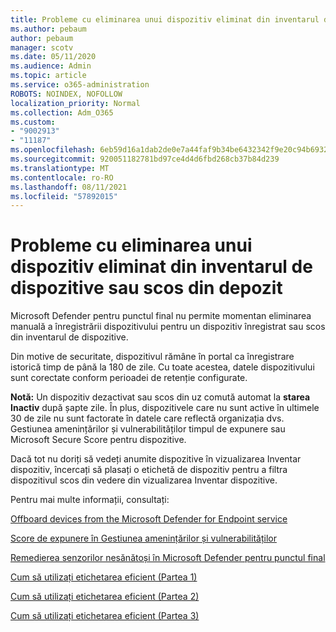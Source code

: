 ```yaml
---
title: Probleme cu eliminarea unui dispozitiv eliminat din inventarul de dispozitive sau scos din depozit
ms.author: pebaum
author: pebaum
manager: scotv
ms.date: 05/11/2020
ms.audience: Admin
ms.topic: article
ms.service: o365-administration
ROBOTS: NOINDEX, NOFOLLOW
localization_priority: Normal
ms.collection: Adm_O365
ms.custom:
- "9002913"
- "11187"
ms.openlocfilehash: 6eb59d16a1dab2de0e7a44faf9b34be6432342f9e20c94b6932e69e937751add
ms.sourcegitcommit: 920051182781bd97ce4d4d6fbd268cb37b84d239
ms.translationtype: MT
ms.contentlocale: ro-RO
ms.lasthandoff: 08/11/2021
ms.locfileid: "57892015"
---
```

# <a name="issues-with-removing-an-offboarded-or-decommissioned-device-from-the-device-inventory"></a>Probleme cu eliminarea unui dispozitiv eliminat din inventarul de dispozitive sau scos din depozit

Microsoft Defender pentru punctul final nu permite momentan eliminarea manuală a înregistrării dispozitivului pentru un dispozitiv înregistrat sau scos din inventarul de dispozitive.

Din motive de securitate, dispozitivul rămâne în portal ca înregistrare istorică timp de până la 180 de zile. Cu toate acestea, datele dispozitivului sunt corectate conform perioadei de retenție configurate.

**Notă:** Un dispozitiv dezactivat sau scos din uz comută automat la **starea Inactiv** după șapte zile. În plus, dispozitivele care nu sunt active în ultimele 30 de zile nu sunt factorate în datele care reflectă organizația dvs. Gestiunea amenințărilor și vulnerabilităților timpul de expunere sau Microsoft Secure Score pentru dispozitive.
 
Dacă tot nu doriți să vedeți anumite dispozitive în vizualizarea Inventar dispozitiv, încercați să plasați o etichetă de dispozitiv pentru a filtra dispozitivul scos din vedere din vizualizarea Inventar dispozitive.

Pentru mai multe informații, consultați:

[Offboard devices from the Microsoft Defender for Endpoint service](https://docs.microsoft.com/microsoft-365/security/defender-endpoint/offboard-machines.md)

[Score de expunere în Gestiunea amenințărilor și vulnerabilităților](https://docs.microsoft.com/microsoft-365/security/defender-endpoint/tvm-exposure-score.md)

[Remedierea senzorilor nesănătoși în Microsoft Defender pentru punctul final](https://docs.microsoft.com/microsoft-365/security/defender-endpoint/fix-unhealthy-sensors#inactive-devices.md)

[Cum să utilizați etichetarea eficient (Partea 1)](https://techcommunity.microsoft.com/t5/microsoft-defender-for-endpoint/how-to-use-tagging-effectively-part-1/ba-p/1964058)

[Cum să utilizați etichetarea eficient (Partea 2)](https://techcommunity.microsoft.com/t5/microsoft-defender-for-endpoint/how-to-use-tagging-effectively-part-2/ba-p/1962008)

[Cum să utilizați etichetarea eficient (Partea 3)](https://techcommunity.microsoft.com/t5/microsoft-defender-for-endpoint/how-to-use-tagging-effectively-part-3/ba-p/1964073)





